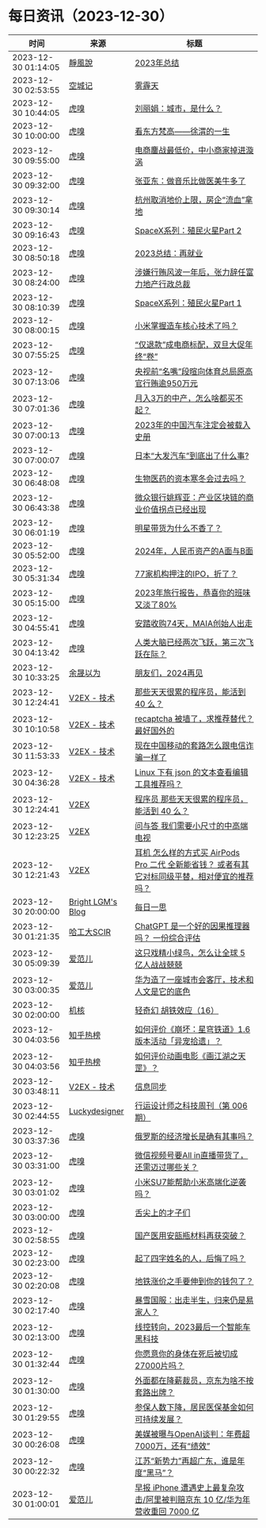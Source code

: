 ﻿# 每日资讯（2023-12-30）

|时间|来源|标题|
|---|---|---|
|2023-12-30 01:14:05|[靜風說](http://www.jingfengshuo.com/feed)|[2023年总结](https://www.jingfengshuo.com/archives/2716.html)|
|2023-12-30 02:53:55|[空城记](https://shinekid.com/feed/)|[雾霾天](https://shinekid.com/2023/12/haze-days/)|
|2023-12-30 10:44:05|[虎嗅](https://rss.huxiu.com/)|[刘丽娟：城市，是什么？](https://www.huxiu.com/article/2490340.html?f=rss)|
|2023-12-30 10:00:00|[虎嗅](https://rss.huxiu.com/)|[看东方梵高——徐渭的一生](https://www.huxiu.com/article/2485992.html?f=rss)|
|2023-12-30 09:55:00|[虎嗅](https://rss.huxiu.com/)|[电商鏖战最低价，中小商家掉进漩涡](https://www.huxiu.com/article/2490803.html?f=rss)|
|2023-12-30 09:32:00|[虎嗅](https://rss.huxiu.com/)|[张亚东：做音乐比做医美牛多了](https://www.huxiu.com/article/2490800.html?f=rss)|
|2023-12-30 09:30:14|[虎嗅](https://rss.huxiu.com/)|[杭州取消地价上限，房企“流血”拿地](https://www.huxiu.com/article/2490802.html?f=rss)|
|2023-12-30 09:16:43|[虎嗅](https://rss.huxiu.com/)|[SpaceX系列：殖民火星Part 2](https://www.huxiu.com/article/2490339.html?f=rss)|
|2023-12-30 08:50:18|[虎嗅](https://rss.huxiu.com/)|[2023总结：再就业](https://www.huxiu.com/article/2490797.html?f=rss)|
|2023-12-30 08:24:00|[虎嗅](https://rss.huxiu.com/)|[涉嫌行贿风波一年后，张力辞任富力地产行政总裁](https://www.huxiu.com/article/2490333.html?f=rss)|
|2023-12-30 08:10:39|[虎嗅](https://rss.huxiu.com/)|[SpaceX系列：殖民火星Part 1](https://www.huxiu.com/article/2486336.html?f=rss)|
|2023-12-30 08:00:15|[虎嗅](https://rss.huxiu.com/)|[小米掌握造车核心技术了吗？](https://www.huxiu.com/article/2486794.html?f=rss)|
|2023-12-30 07:55:25|[虎嗅](https://rss.huxiu.com/)|[“仅退款”成电商标配，双旦大促年终“卷”](https://www.huxiu.com/article/2490303.html?f=rss)|
|2023-12-30 07:13:06|[虎嗅](https://rss.huxiu.com/)|[央视前“名嘴”段暄向体育总局原高官行贿逾950万元](https://www.huxiu.com/article/2490306.html?f=rss)|
|2023-12-30 07:01:36|[虎嗅](https://rss.huxiu.com/)|[月入3万的中产，怎么啥都买不起？](https://www.huxiu.com/article/2489502.html?f=rss)|
|2023-12-30 07:00:13|[虎嗅](https://rss.huxiu.com/)|[2023年的中国汽车注定会被载入史册](https://www.huxiu.com/article/2486847.html?f=rss)|
|2023-12-30 07:00:07|[虎嗅](https://rss.huxiu.com/)|[日本“大发汽车”到底出了什么事?](https://www.huxiu.com/article/2486365.html?f=rss)|
|2023-12-30 06:48:08|[虎嗅](https://rss.huxiu.com/)|[生物医药的资本寒冬会过去吗？](https://www.huxiu.com/article/2490304.html?f=rss)|
|2023-12-30 06:43:38|[虎嗅](https://rss.huxiu.com/)|[微众银行姚辉亚：产业区块链的商业价值拐点已经出现](https://www.huxiu.com/article/2490305.html?f=rss)|
|2023-12-30 06:01:19|[虎嗅](https://rss.huxiu.com/)|[明星带货为什么不香了？](https://www.huxiu.com/article/2486366.html?f=rss)|
|2023-12-30 05:52:00|[虎嗅](https://rss.huxiu.com/)|[2024年，人民币资产的A面与B面](https://www.huxiu.com/article/2490053.html?f=rss)|
|2023-12-30 05:31:34|[虎嗅](https://rss.huxiu.com/)|[77家机构押注的IPO，折了？](https://www.huxiu.com/article/2490045.html?f=rss)|
|2023-12-30 05:15:00|[虎嗅](https://rss.huxiu.com/)|[2023年旅行报告，恭喜你的班味又淡了80%](https://www.huxiu.com/article/2490014.html?f=rss)|
|2023-12-30 04:55:41|[虎嗅](https://rss.huxiu.com/)|[安踏收购74天，MAIA创始人出走](https://www.huxiu.com/article/2489515.html?f=rss)|
|2023-12-30 04:13:42|[虎嗅](https://rss.huxiu.com/)|[人类大脑已经两次飞跃，第三次飞跃在际？](https://www.huxiu.com/article/2486811.html?f=rss)|
|2023-12-30 10:33:25|[余晟以为](https://feedpress.me/wx-yurii-says)|[朋友们，2024再见](http://mp.weixin.qq.com/s?__biz=MzA3MDMwOTcwMg%3D%3D&mid=2650009807&idx=1&sn=0dec8bec260b918a293564719efd5124)|
|2023-12-30 12:24:41|[V2EX - 技术](https://www.v2ex.com/feed/tab/tech.xml)|[那些天天很累的程序员，能活到 40 么？](https://www.v2ex.com/t/1004679#reply0)|
|2023-12-30 10:10:58|[V2EX - 技术](https://www.v2ex.com/feed/tab/tech.xml)|[recaptcha 被墙了，求推荐替代？最好国外的](https://www.v2ex.com/t/1004654#reply2)|
|2023-12-30 11:53:33|[V2EX - 技术](https://www.v2ex.com/feed/tab/tech.xml)|[现在中国移动的套路怎么跟电信诈骗一样了](https://www.v2ex.com/t/1004675#reply3)|
|2023-12-30 04:36:28|[V2EX - 技术](https://www.v2ex.com/feed/tab/tech.xml)|[Linux 下有 json 的文本查看编辑工具推荐吗？](https://www.v2ex.com/t/1004597#reply12)|
|2023-12-30 12:24:41|[V2EX](http://www.v2ex.com/index.xml)|[ 程序员 那些天天很累的程序员，能活到 40 么？](https://www.v2ex.com/t/1004679#reply1)|
|2023-12-30 12:23:25|[V2EX](http://www.v2ex.com/index.xml)|[ 问与答 我们需要小尺寸的中高端电视](https://www.v2ex.com/t/1004678#reply1)|
|2023-12-30 12:21:43|[V2EX](http://www.v2ex.com/index.xml)|[ 耳机 怎么样的方式买 AirPods Pro 二代 全新能省钱？ 或者有其它对标同级平替，相对便宜的推荐吗？](https://www.v2ex.com/t/1004677#reply0)|
|2023-12-30 20:00:00|[Bright LGM's Blog](https://brightliao.com/atom.xml)|[每日一思](http://brightliao.com/2023/12/30/daily-thoughts/)|
|2023-12-30 01:21:35|[哈工大SCIR](https://feedpress.me/wx-hit-scir)|[ChatGPT 是一个好的因果推理器吗？ 一份综合评估](http://mp.weixin.qq.com/s?__biz=MzIxMjAzNDY5Mg%3D%3D&mid=2650812095&idx=1&sn=0e4ec78c1f76e4f661398dffd53f003d)|
|2023-12-30 05:09:39|[爱范儿](https://www.ifanr.com/feed)|[这只戏精小绿鸟，怎么让全球 5 亿人战战兢兢](https://www.ifanr.com/1571444?utm_source=rss&utm_medium=rss&utm_campaign=)|
|2023-12-30 03:00:35|[爱范儿](https://www.ifanr.com/feed)|[华为造了一座城市会客厅，技术和人文是它的底色](https://www.ifanr.com/1572050?utm_source=rss&utm_medium=rss&utm_campaign=)|
|2023-12-30 02:00:00|[机核](https://www.gcores.com/rss)|[轻奇幻 胡铁效应（16）](https://www.gcores.com/articles/171829)|
|2023-12-30 04:03:56|[知乎热榜](https://rss.mifaw.com/articles/5c8bb11a3c41f61efd36683e/5c919d543882afa09dff3fa3)|[如何评价《崩坏：星穹铁道》1.6 版本活动「异宠拾遗」？](https://www.zhihu.com/question/636899016)|
|2023-12-30 04:03:56|[知乎热榜](https://rss.mifaw.com/articles/5c8bb11a3c41f61efd36683e/5c919d543882afa09dff3fa3)|[如何评价动画电影《画江湖之天罡》？](https://www.zhihu.com/question/637243921)|
|2023-12-30 03:48:11|[V2EX - 技术](https://www.v2ex.com/feed/tab/tech.xml)|[信息同步](https://www.v2ex.com/t/1004589#reply2)|
|2023-12-30 02:44:55|[Luckydesigner](https://www.luckydesigner.space/feed)|[行运设计师之科技周刊（第 006 期）](https://www.luckydesigner.space/luckydesigner-weekly-magazine-number-six/)|
|2023-12-30 03:37:36|[虎嗅](https://rss.huxiu.com/)|[俄罗斯的经济增长是确有其事吗？](https://www.huxiu.com/article/2487444.html?f=rss)|
|2023-12-30 03:31:00|[虎嗅](https://rss.huxiu.com/)|[微信视频号要All in直播带货了，还需迈过哪些关？](https://www.huxiu.com/article/2489461.html?f=rss)|
|2023-12-30 03:01:02|[虎嗅](https://rss.huxiu.com/)|[小米SU7能帮助小米高端化逆袭吗？](https://www.huxiu.com/article/2486903.html?f=rss)|
|2023-12-30 03:00:00|[虎嗅](https://rss.huxiu.com/)|[舌尖上的才子们](https://www.huxiu.com/article/2488422.html?f=rss)|
|2023-12-30 02:58:55|[虎嗅](https://rss.huxiu.com/)|[国产医用安瓿瓶材料再获突破？](https://www.huxiu.com/article/2486839.html?f=rss)|
|2023-12-30 02:23:00|[虎嗅](https://rss.huxiu.com/)|[起了四字姓名的人，后悔了吗？](https://www.huxiu.com/article/2489051.html?f=rss)|
|2023-12-30 02:20:08|[虎嗅](https://rss.huxiu.com/)|[地铁涨价之手要伸到你的钱包了？](https://www.huxiu.com/article/2487406.html?f=rss)|
|2023-12-30 02:17:40|[虎嗅](https://rss.huxiu.com/)|[暴雪国服：出走半生，归来仍是易家人？](https://www.huxiu.com/article/2488556.html?f=rss)|
|2023-12-30 02:13:00|[虎嗅](https://rss.huxiu.com/)|[线控转向，2023最后一个智能车黑科技](https://www.huxiu.com/article/2489026.html?f=rss)|
|2023-12-30 01:32:44|[虎嗅](https://rss.huxiu.com/)|[你愿意你的身体在死后被切成27000片吗？](https://www.huxiu.com/article/2486879.html?f=rss)|
|2023-12-30 01:30:00|[虎嗅](https://rss.huxiu.com/)|[外面都在降薪裁员，京东为啥不按套路出牌？](https://www.huxiu.com/article/2485976.html?f=rss)|
|2023-12-30 01:29:55|[虎嗅](https://rss.huxiu.com/)|[参保人数下降，居民医保基金如何可持续发展？](https://www.huxiu.com/article/2489025.html?f=rss)|
|2023-12-30 00:26:08|[虎嗅](https://rss.huxiu.com/)|[美媒被曝与OpenAI谈判：年费超7000万，还有“绩效”](https://www.huxiu.com/article/2488557.html?f=rss)|
|2023-12-30 00:22:32|[虎嗅](https://rss.huxiu.com/)|[江苏“新势力”再超广东，谁是年度“黑马”？](https://www.huxiu.com/article/2488051.html?f=rss)|
|2023-12-30 01:00:01|[爱范儿](https://www.ifanr.com/feed)|[早报 iPhone 遭遇史上最复杂攻击/阿里被判赔京东 10 亿/华为年营收重回 7000 亿](https://www.ifanr.com/1572091?utm_source=rss&utm_medium=rss&utm_campaign=)|
